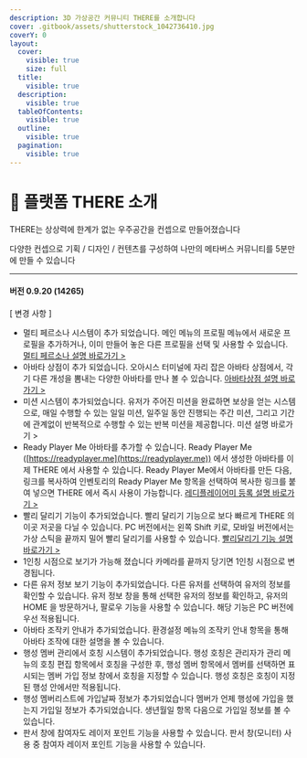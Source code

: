 ```yaml
---
description: 3D 가상공간 커뮤니티 THERE를 소개합니다
cover: .gitbook/assets/shutterstock_1042736410.jpg
coverY: 0
layout:
  cover:
    visible: true
    size: full
  title:
    visible: true
  description:
    visible: true
  tableOfContents:
    visible: true
  outline:
    visible: true
  pagination:
    visible: true
---
```


# 🌌 플랫폼 THERE 소개

THERE는 상상력에 한계가 없는 우주공간을 컨셉으로 만들어졌습니다

다양한 컨셉으로 기획 / 디자인 / 컨텐츠를 구성하여 나만의 메타버스 커뮤니티를 5분만에 만들 수 있습니다





***

#### 버전 0.9.20 (14265)

\[ 변경 사항 ]

* 멀티 페르소나 시스템이 추가 되었습니다. 메인 메뉴의 프로필 메뉴에서 새로운 프로필을 추가하거나, 이미 만들어 놓은 다른 프로필을 선택 및 사용할 수 있습니다. [멀티 페르소나 설명 바로가기 >](service/setting.md)
* 아바타 상점이 추가 되었습니다. 오아시스 터미널에 자리 잡은 아바타 상점에서, 각기 다른 개성을 뽐내는 다양한 아바타를 만나 볼 수 있습니다. [아바타상점 설명 바로가기 >](service/terminal.md#undefined-4)
* 미션 시스템이 추가되었습니다. 유저가 주어진 미션을 완료하면 보상을 얻는 시스템으로, 매일 수행할 수 있는 일일 미션, 일주일 동안 진행되는 주간 미션, 그리고 기간에 관계없이 반복적으로 수행할 수 있는 반복 미션을 제공합니다.    미션 설명 바로가기 >
* Ready Player Me 아바타를 추가할 수 있습니다. Ready Player Me ([https://readyplayer.me](https://readyplayer.me)) 에서 생성한 아바타를 이제 THERE 에서 사용할 수 있습니다. Ready Player Me에서 아바타를 만든 다음, 링크를 복사하여 인벤토리의 Ready Player Me 항목을 선택하여 복사한 링크를 붙여 넣으면 THERE 에서 즉시 사용이 가능합니다. [레디플레이어미 등록 설명 바로가기 >](service/setting.md)
* 빨리 달리기 기능이 추가되었습니다. 빨리 달리기 기능으로 보다 빠르게 THERE 의 이곳 저곳을 다닐 수 있습니다. PC 버전에서는 왼쪽 Shift 키로, 모바일 버전에서는 가상 스틱을 끝까지 밀어 빨리 달리기를 사용할 수 있습니다.     [빨리달리기 기능 설명 바로가기 > ](introduction/operate.md)
* 1인칭 시점으로 보기가 가능해 졌습니다 카메라를 끝까지 당기면 1인칭 시점으로 변경됩니다.
* 다른 유저 정보 보기 기능이 추가되었습니다. 다른 유저를 선택하여 유저의 정보를 확인할 수 있습니다. 유저 정보 창을 통해 선택한 유저의 정보를 확인하고, 유저의 HOME 을 방문하거나, 팔로우 기능을 사용할 수 있습니다. 해당 기능은 PC 버전에 우선 적용됩니다.
* 아바타 조작키 안내가 추가되었습니다. 환경설정 메뉴의 조작키 안내 항목을 통해 아바타 조작에 대한 설명을 볼 수 있습니다.
* 행성 멤버 관리에서 호칭 시스템이 추가되었습니다. 행성 호칭은 관리자가 관리 메뉴의 호칭 편집 항목에서 호칭을 구성한 후, 행성 멤버 항목에서 멤버를 선택하면 표시되는 멤버 가입 정보 창에서 호칭을 지정할 수 있습니다. 행성 호칭은 호칭이 지정된 행성 안에서만 적용됩니다.
* 행성 멤버리스트에 가입날짜 정보가 추가되었습니다 멤버가 언제 행성에 가입을 했는지 가입일 정보가 추가되었습니다. 생년월일 항목 다음으로 가입일 정보를 볼 수 있습니다.
* 판서 창에 참여자도 레이저 포인트 기능을 사용할 수 있습니다. 판서 창(모니터) 사용 중 참여자 레이저 포인트 기능을 사용할 수 있습니다.



